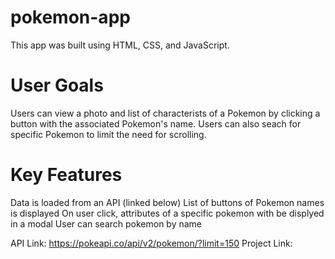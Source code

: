 # pokemon-app

This app was built using HTML, CSS, and JavaScript.

# User Goals

Users can view a photo and list of characterists of a Pokemon by clicking a button with the associated Pokemon's name. 
Users can also seach for specific Pokemon to limit the need for scrolling.

# Key Features

Data is loaded from an API (linked below)
List of buttons of Pokemon names is displayed
On user click, attributes of a specific pokemon with be displyed in a modal
User can search pokemon by name

API Link: https://pokeapi.co/api/v2/pokemon/?limit=150
Project Link: 
